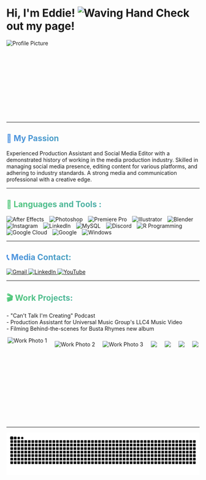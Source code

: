<h1 align="left">Hi, I'm Eddie! <img src="https://media.giphy.com/media/jKkqqRlfzajljKVV5p/giphy.gif?cid=ecf05e47bzs6i6y6nbe43z0l0mr4gxjsumhxy6l1w9xmhy9h&ep=v1_gifs_related&rid=giphy.gif&ct=g" alt="Waving Hand" width="50" height="50">  Check out my page!</h1>

<img align="left" height="200" src="https://github.com/EdwardFeliciano/Read-Me/blob/main/IMG_4763.jpg?raw=true" alt="Profile Picture" />

<br clear="both">


---


<h2 align="left" style="background: linear-gradient(90deg, #4a90e2, #50c878); -webkit-background-clip: text; color: transparent;">🎯 My Passion</h2>

<p align="left">
  Experienced Production Assistant and Social Media Editor with a demonstrated history of working in the media production industry. 
  Skilled in managing social media presence, editing content for various platforms, and adhering to industry standards. 
  A strong media and communication professional with a creative edge.
</p>



---

<h2 align="left" style="background: linear-gradient(90deg, #50c878, #4a90e2); -webkit-background-clip: text; color: transparent;">🚀 Languages and Tools
:</h2>

<div align="left">
  <img src="https://cdn.jsdelivr.net/gh/devicons/devicon/icons/aftereffects/aftereffects-original.svg" height="40" alt="After Effects" style="margin-right: 10px;" />
  <img src="https://skillicons.dev/icons?i=ps" height="40" alt="Photoshop" style="margin-right: 10px;" />
  <img src="https://skillicons.dev/icons?i=pr" height="40" alt="Premiere Pro" style="margin-right: 10px;" />
  <img src="https://skillicons.dev/icons?i=ai" height="40" alt="Illustrator" style="margin-right: 10px;" />
  <img src="https://skillicons.dev/icons?i=blender" height="40" alt="Blender" style="margin-right: 10px;" />
  <img src="https://cdn.simpleicons.org/instagram/E4405F" height="40" alt="Instagram" style="margin-right: 10px;" />
  <img src="https://skillicons.dev/icons?i=linkedin" height="40" alt="LinkedIn" style="margin-right: 10px;" />
  <img src="https://cdn.simpleicons.org/mysql/4479A1" height="40" alt="MySQL" style="margin-right: 10px;" />
  <img src="https://cdn.simpleicons.org/discord/5865F2" height="40" alt="Discord" style="margin-right: 10px;" />
  <img src="https://cdn.simpleicons.org/r/276DC3" height="40" alt="R Programming" style="margin-right: 10px;" />
  <img src="https://cdn.jsdelivr.net/gh/devicons/devicon/icons/googlecloud/googlecloud-original.svg" height="40" alt="Google Cloud" style="margin-right: 10px;" />
  <img src="https://cdn.jsdelivr.net/gh/devicons/devicon/icons/google/google-original.svg" height="40" alt="Google" style="margin-right: 10px;" />
  <img src="https://cdn.jsdelivr.net/gh/devicons/devicon/icons/windows8/windows8-original.svg" height="40" alt="Windows" />
</div>

---

<h2 align="left" style="background: linear-gradient(90deg, #4a90e2, #50c878); -webkit-background-clip: text; color: transparent;">📞 Media Contact:</h2>

<div align="left">
  <a href="mailto:eddiefeliciano13@gmail.com" target="_blank">
    <img src="https://img.shields.io/static/v1?message=Gmail&logo=gmail&label=&color=D14836&logoColor=white&labelColor=&style=for-the-badge" height="35" alt="Gmail" />
  </a>
  <a href="https://www.linkedin.com/in/edward-feliciano1/" target="_blank">
    <img src="https://img.shields.io/static/v1?message=LinkedIn&logo=linkedin&label=&color=0077B5&logoColor=white&labelColor=&style=for-the-badge" height="35" alt="LinkedIn" />
  </a>
  <a href="https://www.youtube.com/@WaveChange" target="_blank">
    <img src="https://img.shields.io/static/v1?message=YouTube&logo=youtube&label=&color=FF0000&logoColor=white&labelColor=&style=for-the-badge" height="35" alt="YouTube" />
  </a>
</div>

---

<h2 align="left" style="background: linear-gradient(90deg, #50c878, #4a90e2); -webkit-background-clip: text; color: transparent;">🎬 Work Projects:</h2>
<p align="left">
  - "Can't Talk I'm Creating" Podcast <br>
  - Production Assistant for Universal Music Group's LLC4 Music Video <br>
  - Filming Behind-the-scenes for Busta Rhymes new album
</p>
<div style="display: flex; justify-content: center; align-items: center; gap: 20px;">
  <img height="220" src="https://github.com/EdwardFeliciano/Read-Me/blob/main/IMG_7112.jpg?raw=true" alt="Work Photo 1" />
  <img height="200" src="https://github.com/EdwardFeliciano/Read-Me/blob/main/LinkedIn%20post.gif?raw=true" alt="Work Photo 2" />
  <img height="200" src="https://github.com/EdwardFeliciano/Read-Me/blob/main/IMG_7115.jpg?raw=true" alt="Work Photo 3" />
   <img height="200" src="https://github.com/EdwardFeliciano/Read-Me/blob/main/Screenshot%202024-12-25%20at%2010.57.35%20AM.png?raw=true" />
  <img height="200" src="https://github.com/EdwardFeliciano/Read-Me/blob/main/Screenshot%202024-12-25%20at%2010.57.46%20AM.png?raw=true" />
   <img height="200" src="https://github.com/EdwardFeliciano/Read-Me/blob/main/Screenshot%202024-12-25%20at%2011.08.50%20AM.png?raw=true" />
  <img height="200" src="https://github.com/EdwardFeliciano/Read-Me/blob/main/Screenshot%202024-12-25%20at%2011.14.50%20AM.png?raw=true" />
</div>







---

<img src="https://raw.githubusercontent.com/EdwardFeliciano/EdwardFeliciano/output/snake.svg" alt="Snake animation" />


